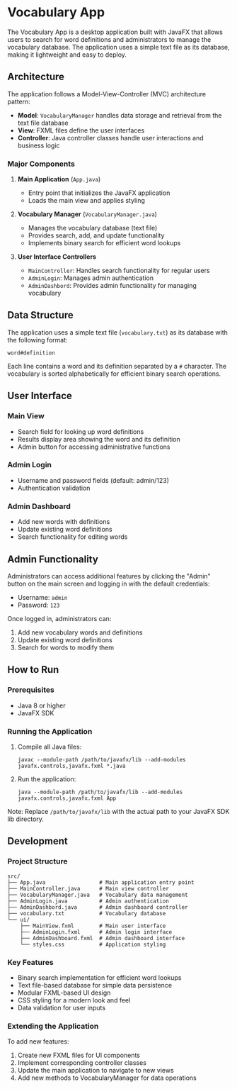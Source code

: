 # Vocabulary App

The Vocabulary App is a desktop application built with JavaFX that allows users to search for word definitions and administrators to manage the vocabulary database. The application uses a simple text file as its database, making it lightweight and easy to deploy.

## Architecture

The application follows a Model-View-Controller (MVC) architecture pattern:

- **Model**: `VocabularyManager` handles data storage and retrieval from the text file database
- **View**: FXML files define the user interfaces
- **Controller**: Java controller classes handle user interactions and business logic

### Major Components

1. **Main Application** (`App.java`)
   - Entry point that initializes the JavaFX application
   - Loads the main view and applies styling

2. **Vocabulary Manager** (`VocabularyManager.java`)
   - Manages the vocabulary database (text file)
   - Provides search, add, and update functionality
   - Implements binary search for efficient word lookups

3. **User Interface Controllers**
   - `MainController`: Handles search functionality for regular users
   - `AdminLogin`: Manages admin authentication
   - `AdminDashbord`: Provides admin functionality for managing vocabulary

## Data Structure

The application uses a simple text file (`vocabulary.txt`) as its database with the following format:
```
word#definition
```

Each line contains a word and its definition separated by a `#` character. The vocabulary is sorted alphabetically for efficient binary search operations.

## User Interface

### Main View
- Search field for looking up word definitions
- Results display area showing the word and its definition
- Admin button for accessing administrative functions

### Admin Login
- Username and password fields (default: admin/123)
- Authentication validation

### Admin Dashboard
- Add new words with definitions
- Update existing word definitions
- Search functionality for editing words

## Admin Functionality

Administrators can access additional features by clicking the "Admin" button on the main screen and logging in with the default credentials:
- Username: `admin`
- Password: `123`

Once logged in, administrators can:
1. Add new vocabulary words and definitions
2. Update existing word definitions
3. Search for words to modify them

## How to Run

### Prerequisites
- Java 8 or higher
- JavaFX SDK

### Running the Application
1. Compile all Java files:
   ```
   javac --module-path /path/to/javafx/lib --add-modules javafx.controls,javafx.fxml *.java
   ```

2. Run the application:
   ```
   java --module-path /path/to/javafx/lib --add-modules javafx.controls,javafx.fxml App
   ```

Note: Replace `/path/to/javafx/lib` with the actual path to your JavaFX SDK lib directory.

## Development

### Project Structure
```
src/
├── App.java                 # Main application entry point
├── MainController.java      # Main view controller
├── VocabularyManager.java   # Vocabulary data management
├── AdminLogin.java          # Admin authentication
├── AdminDashbord.java       # Admin dashboard controller
├── vocabulary.txt           # Vocabulary database
└── ui/
    ├── MainView.fxml        # Main user interface
    ├── AdminLogin.fxml      # Admin login interface
    ├── AdminDashboard.fxml  # Admin dashboard interface
    └── styles.css           # Application styling
```

### Key Features
- Binary search implementation for efficient word lookups
- Text file-based database for simple data persistence
- Modular FXML-based UI design
- CSS styling for a modern look and feel
- Data validation for user inputs

### Extending the Application
To add new features:
1. Create new FXML files for UI components
2. Implement corresponding controller classes
3. Update the main application to navigate to new views
4. Add new methods to VocabularyManager for data operations